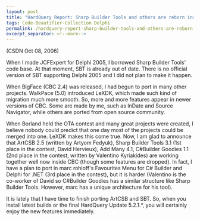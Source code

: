 ```yaml
---
layout: post
title: "HardQuery Report: Sharp Builder Tools and others are reborn inside CBC"
tags: Code-Beautifier-Collection Delphi
permalink: /hardquery-report-sharp-builder-tools-and-others-are-reborn-inside-cbc-d3fbf4baf54e
excerpt_separator: <!--more-->
---
```

(CSDN Oct 08, 2006)

When I made JCFExpert for Delphi 2005, I borrowed Sharp Builder Tools' code base. At that moment, SBT is already out of date. There is no official version of SBT supporting Delphi 2005 and I did not plan to make it happen.
<!--more-->

When BigFace (CBC 2.4) was released, I had begun to port in many other projects. WalkPace (5.0) introduced LeXDK, which made such kind of migration much more smooth. So, more and more features appear in newer versions of CBC. Some are made by me, such as InDate and Source Navigator, while others are ported from open source community.

When Borland held the OTA contest and many great projects were created, I believe nobody could predict that one day most of the projects could be merged into one. LeXDK makes this come true. Now, I am glad to announce that ArtCSB 2.5 (written by Artyom Fedyuk), Sharp Builder Tools 3.1 (1st place in the contest, David Hervieux), Add Many 4.1, C#Builder Goodies 1.1 (2nd place in the contest, written by Valentino Kyriakides) are working together well now inside CBC (though some features are dropped). In fact, I have a plan to port in marc rohloff's Favourites Menu for C# Builder and Delphi for .NET (3rd place in the contest), but it is harder (Valentino is the co-worker of David so C#Builder Goodies has a similar structure like Sharp Builder Tools. However, marc has a unique architecture for his tool).

It is lately that I have time to finish porting ArtCSB and SBT. So, when you install latest builds or the final HardQuery Update 5.2.1.*, you will certainly enjoy the new features immediately.
